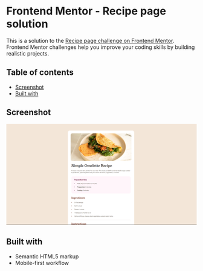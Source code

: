 # Frontend Mentor - Recipe page solution

This is a solution to the [Recipe page challenge on Frontend Mentor](https://www.frontendmentor.io/challenges/recipe-page-KiTsR8QQKm). Frontend Mentor challenges help you improve your coding skills by building realistic projects. 

## Table of contents

- [Screenshot](#screenshot)
- [Built with](#built-with)

## Screenshot

![](./screenshot.png)

## Built with

- Semantic HTML5 markup
- Mobile-first workflow